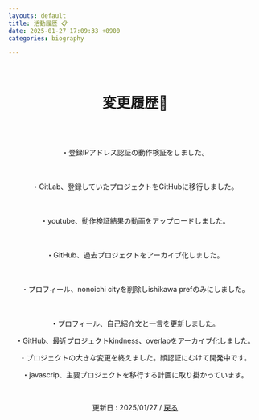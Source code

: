 ```yaml
---
layouts: default
title: 活動履歴 📋
date: 2025-01-27 17:09:33 +0900
categories: biography

---
```


<br />

<div style="text-align: center;">
<h1>変更履歴🗾</h1>
<br />
　<p>・登録IPアドレス認証の動作検証をしました。</p>
　<p>・GitLab、登録していたプロジェクトをGitHubに移行しました。</p>
　<p>・youtube、動作検証結果の動画をアップロードしました。</p>
　<p>・GitHub、過去プロジェクトをアーカイブ化しました。</p>
　<p>・プロフィール、nonoichi cityを削除しishikawa prefのみにしました。</p>
　<p>・プロフィール、自己紹介文と一言を更新しました。</p>
  <p>・GitHub、最近プロジェクトkindness、overlapをアーカイブ化しました。</p>
  <p>・プロジェクトの大きな変更を終えました。顔認証にむけて開発中です。</p>
  <p>・javascrip、主要プロジェクトを移行する計画に取り掛かっています。</p>
<br />
  <p>更新日 : 2025/01/27 / <a href="https://takkii.github.io/">戻る</a></p>
</div>


